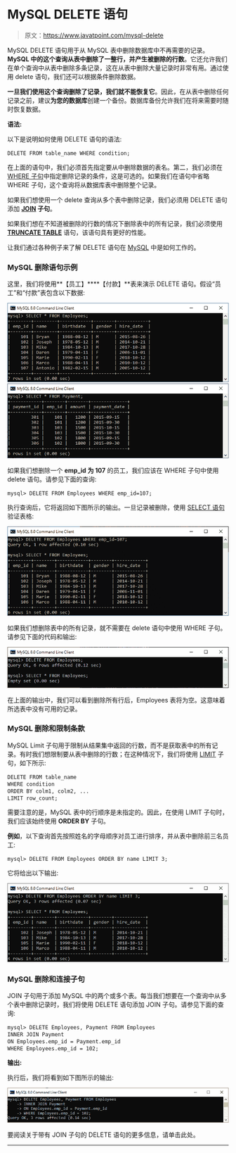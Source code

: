 # MySQL DELETE 语句

> 原文：<https://www.javatpoint.com/mysql-delete>

MySQL DELETE 语句用于从 MySQL 表中删除数据库中不再需要的记录。**MySQL 中的这个查询从表中删除了一整行，并产生被删除的行数**。它还允许我们在单个查询中从表中删除多条记录，这在从表中删除大量记录时非常有用。通过使用 delete 语句，我们还可以根据条件删除数据。

**一旦我们使用这个查询删除了记录，我们就不能恢复它**。因此，在从表中删除任何记录之前，建议**为您的数据库**创建一个备份。数据库备份允许我们在将来需要时随时恢复数据。

**语法:**

以下是说明如何使用 DELETE 语句的语法:

```
DELETE FROM table_name WHERE condition;

```

在上面的语句中，我们必须首先指定要从中删除数据的表名。第二，我们必须在 [WHERE 子句](https://www.javatpoint.com/mysql-where)中指定删除记录的条件，这是可选的。如果我们在语句中省略 WHERE 子句，这个查询将从数据库表中删除整个记录。

如果我们想使用一个 delete 查询从多个表中删除记录，我们必须用 DELETE 语句添加 **[JOIN](https://www.javatpoint.com/mysql-join) 子句**。

如果我们想在不知道被删除的行数的情况下删除表中的所有记录，我们必须使用 [**TRUNCATE TABLE**](https://www.javatpoint.com/mysql-truncate-table) 语句，该语句具有更好的性能。

让我们通过各种例子来了解 DELETE 语句在 [MySQL](https://www.javatpoint.com/mysql-tutorial) 中是如何工作的。

### MySQL 删除语句示例

这里，我们将使用**【员工】****【付款】**表来演示 DELETE 语句。假设“员工”和“付款”表包含以下数据:

![mysql delete query](img/58dcfb7e7478d5a65bf14ea47bd02ce8.png)
![mysql delete query](img/05ba5dee91004416e8afb551e49872c6.png)

如果我们想删除一个 **emp_id 为 107** 的员工，我们应该在 WHERE 子句中使用 delete 语句。请参见下面的查询:

```
mysql> DELETE FROM Employees WHERE emp_id=107;

```

执行查询后，它将返回如下图所示的输出。一旦记录被删除，使用 [SELECT 语句](https://www.javatpoint.com/mysql-select)验证表格:

![mysql delete query](img/d9ed344bdc163e8c4a0e4f1362d72979.png)

如果我们想删除表中的所有记录，就不需要在 delete 语句中使用 WHERE 子句。请参见下面的代码和输出:

![mysql delete query](img/91921baffc9c45c2557f9a5e86c416bd.png)

在上面的输出中，我们可以看到删除所有行后，Employees 表将为空。这意味着所选表中没有可用的记录。

### MySQL 删除和限制条款

MySQL Limit 子句用于限制从结果集中返回的行数，而不是获取表中的所有记录。有时我们想限制要从表中删除的行数；在这种情况下，我们将使用 [LIMIT](https://www.javatpoint.com/mysql-limit) 子句，如下所示:

```
DELETE FROM table_name
WHERE condition 
ORDER BY colm1, colm2, ...
LIMIT row_count;

```

需要注意的是，MySQL 表中的行顺序是未指定的。因此，在使用 LIMIT 子句时，我们应该始终使用 **ORDER BY** 子句。

**例如**，以下查询首先按照姓名的字母顺序对员工进行排序，并从表中删除前三名员工:

```
mysql> DELETE FROM Employees ORDER BY name LIMIT 3;

```

它将给出以下输出:

![mysql delete query](img/5f69a73f0f8a088730604661a6a00c21.png)

### MySQL 删除和连接子句

JOIN 子句用于添加 MySQL 中的两个或多个表。每当我们想要在一个查询中从多个表中删除记录时，我们将使用 DELETE 语句添加 JOIN 子句。请参见下面的查询:

```
mysql> DELETE Employees, Payment FROM Employees 
INNER JOIN Payment    
ON Employees.emp_id = Payment.emp_id    
WHERE Employees.emp_id = 102;

```

**输出:**

执行后，我们将看到如下图所示的输出:

![mysql delete query](img/defe26f1b5243c36b73a25df758d274c.png)

要阅读关于带有 JOIN 子句的 DELETE 语句的更多信息，请单击此处。

* * *